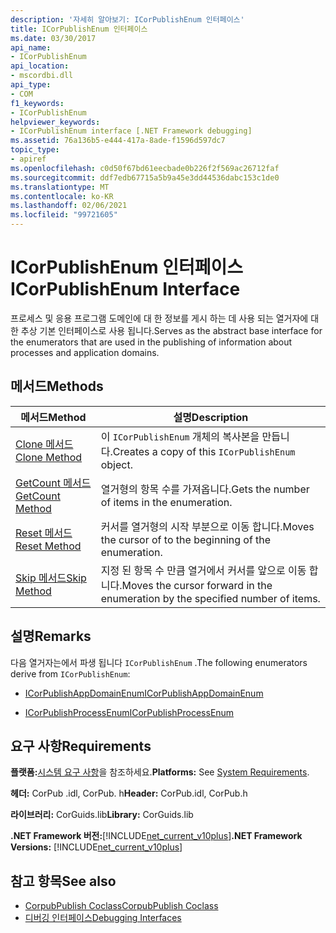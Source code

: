 ```yaml
---
description: '자세히 알아보기: ICorPublishEnum 인터페이스'
title: ICorPublishEnum 인터페이스
ms.date: 03/30/2017
api_name:
- ICorPublishEnum
api_location:
- mscordbi.dll
api_type:
- COM
f1_keywords:
- ICorPublishEnum
helpviewer_keywords:
- ICorPublishEnum interface [.NET Framework debugging]
ms.assetid: 76a136b5-e444-417a-8ade-f1596d597dc7
topic_type:
- apiref
ms.openlocfilehash: c0d50f67bd61eecbade0b226f2f569ac26712faf
ms.sourcegitcommit: ddf7edb67715a5b9a45e3dd44536dabc153c1de0
ms.translationtype: MT
ms.contentlocale: ko-KR
ms.lasthandoff: 02/06/2021
ms.locfileid: "99721605"
---
```

# <a name="icorpublishenum-interface"></a><span data-ttu-id="c9c4b-103">ICorPublishEnum 인터페이스</span><span class="sxs-lookup"><span data-stu-id="c9c4b-103">ICorPublishEnum Interface</span></span>

<span data-ttu-id="c9c4b-104">프로세스 및 응용 프로그램 도메인에 대 한 정보를 게시 하는 데 사용 되는 열거자에 대 한 추상 기본 인터페이스로 사용 됩니다.</span><span class="sxs-lookup"><span data-stu-id="c9c4b-104">Serves as the abstract base interface for the enumerators that are used in the publishing of information about processes and application domains.</span></span>  
  
## <a name="methods"></a><span data-ttu-id="c9c4b-105">메서드</span><span class="sxs-lookup"><span data-stu-id="c9c4b-105">Methods</span></span>  
  
|<span data-ttu-id="c9c4b-106">메서드</span><span class="sxs-lookup"><span data-stu-id="c9c4b-106">Method</span></span>|<span data-ttu-id="c9c4b-107">설명</span><span class="sxs-lookup"><span data-stu-id="c9c4b-107">Description</span></span>|  
|------------|-----------------|  
|[<span data-ttu-id="c9c4b-108">Clone 메서드</span><span class="sxs-lookup"><span data-stu-id="c9c4b-108">Clone Method</span></span>](icorpublishenum-clone-method.md)|<span data-ttu-id="c9c4b-109">이 `ICorPublishEnum` 개체의 복사본을 만듭니다.</span><span class="sxs-lookup"><span data-stu-id="c9c4b-109">Creates a copy of this `ICorPublishEnum` object.</span></span>|  
|[<span data-ttu-id="c9c4b-110">GetCount 메서드</span><span class="sxs-lookup"><span data-stu-id="c9c4b-110">GetCount Method</span></span>](icorpublishenum-getcount-method.md)|<span data-ttu-id="c9c4b-111">열거형의 항목 수를 가져옵니다.</span><span class="sxs-lookup"><span data-stu-id="c9c4b-111">Gets the number of items in the enumeration.</span></span>|  
|[<span data-ttu-id="c9c4b-112">Reset 메서드</span><span class="sxs-lookup"><span data-stu-id="c9c4b-112">Reset Method</span></span>](icorpublishenum-reset-method.md)|<span data-ttu-id="c9c4b-113">커서를 열거형의 시작 부분으로 이동 합니다.</span><span class="sxs-lookup"><span data-stu-id="c9c4b-113">Moves the cursor of to the beginning of the enumeration.</span></span>|  
|[<span data-ttu-id="c9c4b-114">Skip 메서드</span><span class="sxs-lookup"><span data-stu-id="c9c4b-114">Skip Method</span></span>](icorpublishenum-skip-method.md)|<span data-ttu-id="c9c4b-115">지정 된 항목 수 만큼 열거에서 커서를 앞으로 이동 합니다.</span><span class="sxs-lookup"><span data-stu-id="c9c4b-115">Moves the cursor forward in the enumeration by the specified number of items.</span></span>|  
  
## <a name="remarks"></a><span data-ttu-id="c9c4b-116">설명</span><span class="sxs-lookup"><span data-stu-id="c9c4b-116">Remarks</span></span>  

 <span data-ttu-id="c9c4b-117">다음 열거자는에서 파생 됩니다 `ICorPublishEnum` .</span><span class="sxs-lookup"><span data-stu-id="c9c4b-117">The following enumerators derive from `ICorPublishEnum`:</span></span>  
  
- [<span data-ttu-id="c9c4b-118">ICorPublishAppDomainEnum</span><span class="sxs-lookup"><span data-stu-id="c9c4b-118">ICorPublishAppDomainEnum</span></span>](icorpublishappdomainenum-interface.md)  
  
- [<span data-ttu-id="c9c4b-119">ICorPublishProcessEnum</span><span class="sxs-lookup"><span data-stu-id="c9c4b-119">ICorPublishProcessEnum</span></span>](icorpublishprocessenum-interface.md)  
  
## <a name="requirements"></a><span data-ttu-id="c9c4b-120">요구 사항</span><span class="sxs-lookup"><span data-stu-id="c9c4b-120">Requirements</span></span>  

 <span data-ttu-id="c9c4b-121">**플랫폼:**[시스템 요구 사항](../../get-started/system-requirements.md)을 참조하세요.</span><span class="sxs-lookup"><span data-stu-id="c9c4b-121">**Platforms:** See [System Requirements](../../get-started/system-requirements.md).</span></span>  
  
 <span data-ttu-id="c9c4b-122">**헤더:** CorPub .idl, CorPub. h</span><span class="sxs-lookup"><span data-stu-id="c9c4b-122">**Header:** CorPub.idl, CorPub.h</span></span>  
  
 <span data-ttu-id="c9c4b-123">**라이브러리:** CorGuids.lib</span><span class="sxs-lookup"><span data-stu-id="c9c4b-123">**Library:** CorGuids.lib</span></span>  
  
 <span data-ttu-id="c9c4b-124">**.NET Framework 버전:**[!INCLUDE[net_current_v10plus](../../../../includes/net-current-v10plus-md.md)]</span><span class="sxs-lookup"><span data-stu-id="c9c4b-124">**.NET Framework Versions:** [!INCLUDE[net_current_v10plus](../../../../includes/net-current-v10plus-md.md)]</span></span>  
  
## <a name="see-also"></a><span data-ttu-id="c9c4b-125">참고 항목</span><span class="sxs-lookup"><span data-stu-id="c9c4b-125">See also</span></span>

- [<span data-ttu-id="c9c4b-126">CorpubPublish Coclass</span><span class="sxs-lookup"><span data-stu-id="c9c4b-126">CorpubPublish Coclass</span></span>](corpubpublish-coclass.md)
- [<span data-ttu-id="c9c4b-127">디버깅 인터페이스</span><span class="sxs-lookup"><span data-stu-id="c9c4b-127">Debugging Interfaces</span></span>](debugging-interfaces.md)
